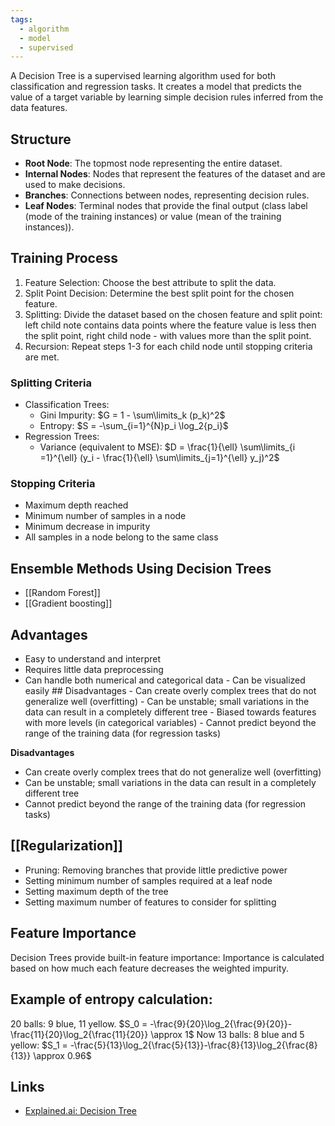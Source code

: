 ```yaml
---
tags:
  - algorithm
  - model
  - supervised
---
```

A Decision Tree is a supervised learning algorithm used for both classification and regression tasks. It creates a model that predicts the value of a target variable by learning simple decision rules inferred from the data features.

## Structure 
* **Root Node**: The topmost node representing the entire dataset.
* **Internal Nodes**: Nodes that  represent the features of the dataset and are used to make decisions.
* **Branches**: Connections between nodes, representing decision rules.
* **Leaf Nodes**: Terminal nodes that provide the final output (class label (mode of the training instances) or value (mean of the training instances)).

## Training Process
1. Feature Selection: Choose the best attribute to split the data.
2. Split Point Decision: Determine the best split point for the chosen feature.
3. Splitting: Divide the dataset based on the chosen feature and split point: left child note contains data points where the feature value is less then the split point, right child node - with values more than the split point.
4. Recursion: Repeat steps 1-3 for each child node until stopping criteria are met.

### Splitting Criteria
* Classification Trees:
	* Gini Impurity: $G = 1 - \sum\limits_k (p_k)^2$
	* Entropy: $S = -\sum_{i=1}^{N}p_i \log_2{p_i}$
* Regression Trees:
	* Variance (equivalent to MSE): $D = \frac{1}{\ell} \sum\limits_{i =1}^{\ell} (y_i - \frac{1}{\ell} \sum\limits_{j=1}^{\ell} y_j)^2$

### Stopping Criteria
* Maximum depth reached
* Minimum number of samples in a node
* Minimum decrease in impurity
* All samples in a node belong to the same class

## Ensemble Methods Using Decision Trees
* [[Random Forest]]
* [[Gradient boosting]]

## Advantages
* Easy to understand and interpret
* Requires little data preprocessing
* Can handle both numerical and categorical data - Can be visualized easily ## Disadvantages - Can create overly complex trees that do not generalize well (overfitting) - Can be unstable; small variations in the data can result in a completely different tree - Biased towards features with more levels (in categorical variables) - Cannot predict beyond the range of the training data (for regression tasks)

**Disadvantages**
- Can create overly complex trees that do not generalize well (overfitting)
- Can be unstable; small variations in the data can result in a completely different tree
- Cannot predict beyond the range of the training data (for regression tasks)

## [[Regularization]]
* Pruning: Removing branches that provide little predictive power
* Setting minimum number of samples required at a leaf node
* Setting maximum depth of the tree
* Setting maximum number of features to consider for splitting

## Feature Importance
Decision Trees provide built-in feature importance: Importance is calculated based on how much each feature decreases the weighted impurity.

## Example of entropy calculation:
20 balls: 9 blue, 11 yellow.
$S_0 = -\frac{9}{20}\log_2{\frac{9}{20}}-\frac{11}{20}\log_2{\frac{11}{20}} \approx 1$
Now 13 balls: 8 blue and 5 yellow: $S_1 = -\frac{5}{13}\log_2{\frac{5}{13}}-\frac{8}{13}\log_2{\frac{8}{13}} \approx 0.96$

## Links
* [Explained.ai: Decision Tree](https://mlu-explain.github.io/decision-tree/)
